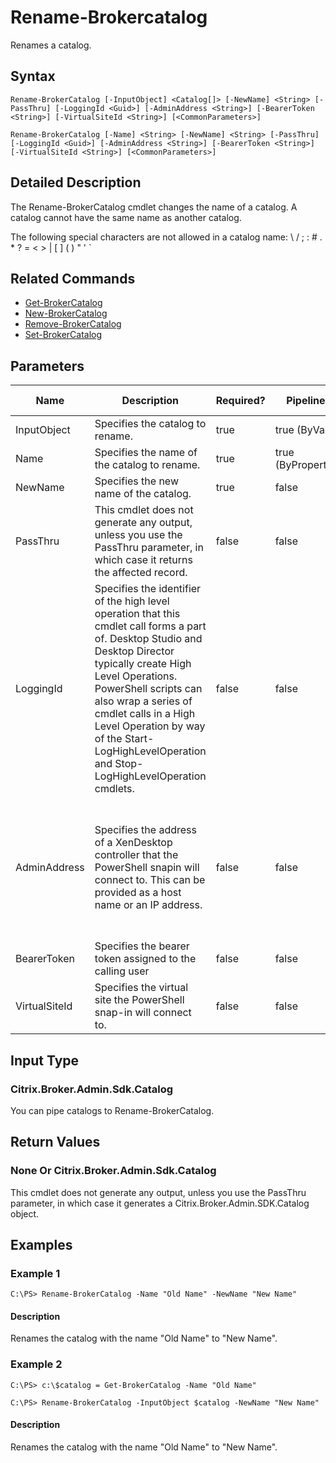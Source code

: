 ﻿
# Rename-Brokercatalog
Renames a catalog.
## Syntax
```
Rename-BrokerCatalog [-InputObject] <Catalog[]> [-NewName] <String> [-PassThru] [-LoggingId <Guid>] [-AdminAddress <String>] [-BearerToken <String>] [-VirtualSiteId <String>] [<CommonParameters>]

Rename-BrokerCatalog [-Name] <String> [-NewName] <String> [-PassThru] [-LoggingId <Guid>] [-AdminAddress <String>] [-BearerToken <String>] [-VirtualSiteId <String>] [<CommonParameters>]
```
## Detailed Description
The Rename-BrokerCatalog cmdlet changes the name of a catalog. A catalog cannot have the same name as another catalog.

The following special characters are not allowed in a catalog name: \\ / ; : # . \* ? = &lt; &gt; | \[ \] ( ) " ' \`


## Related Commands

* [Get-BrokerCatalog](../Get-BrokerCatalog/)
* [New-BrokerCatalog](../New-BrokerCatalog/)
* [Remove-BrokerCatalog](../Remove-BrokerCatalog/)
* [Set-BrokerCatalog](../Set-BrokerCatalog/)
## Parameters
| Name   | Description | Required? | Pipeline Input | Default Value |
| --- | --- | --- | --- | --- |
| InputObject | Specifies the catalog to rename. | true | true (ByValue) |  |
| Name | Specifies the name of the catalog to rename. | true | true (ByPropertyName) |  |
| NewName | Specifies the new name of the catalog. | true | false |  |
| PassThru | This cmdlet does not generate any output, unless you use the PassThru parameter, in which case it returns the affected record. | false | false | False |
| LoggingId | Specifies the identifier of the high level operation that this cmdlet call forms a part of. Desktop Studio and Desktop Director typically create High Level Operations. PowerShell scripts can also wrap a series of cmdlet calls in a High Level Operation by way of the Start-LogHighLevelOperation and Stop-LogHighLevelOperation cmdlets. | false | false |  |
| AdminAddress | Specifies the address of a XenDesktop controller that the PowerShell snapin will connect to. This can be provided as a host name or an IP address. | false | false | Localhost. Once a value is provided by any cmdlet, this value will become the default. |
| BearerToken | Specifies the bearer token assigned to the calling user | false | false |  |
| VirtualSiteId | Specifies the virtual site the PowerShell snap-in will connect to. | false | false |  |

## Input Type

### Citrix.Broker.Admin.Sdk.Catalog
You can pipe catalogs to Rename-BrokerCatalog.
## Return Values

### None Or Citrix.Broker.Admin.Sdk.Catalog
This cmdlet does not generate any output, unless you use the PassThru parameter, in which case it generates a Citrix.Broker.Admin.SDK.Catalog object.
## Examples

### Example 1
```
C:\PS> Rename-BrokerCatalog -Name "Old Name" -NewName "New Name"
```
#### Description
Renames the catalog with the name "Old Name" to "New Name".
### Example 2
```
C:\PS> c:\$catalog = Get-BrokerCatalog -Name "Old Name"

C:\PS> Rename-BrokerCatalog -InputObject $catalog -NewName "New Name"
```
#### Description
Renames the catalog with the name "Old Name" to "New Name".
